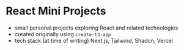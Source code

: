 # React Mini Projects

- small personal projects exploring React and related technologies
- created originally using `create-t3-app`
- tech stack (at time of writing) Next.js, Tailwind, Shadcn, Vercel
